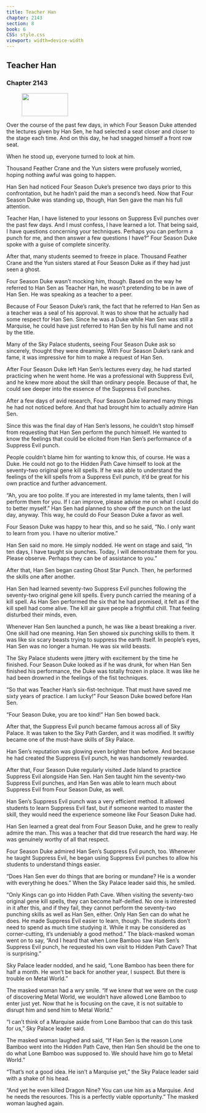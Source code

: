 ```yaml
---
title: Teacher Han
chapter: 2143
section: 8
book: 6
CSS: style.css
viewport: width=device-width
---
```


## Teacher Han

### Chapter 2143

<figure>
	<img src="../Images/gem.gif" alt="" id="gem" width="120" height="60" />
</figure>

Over the course of the past few days, in which Four Season Duke attended the lectures given by Han Sen, he had selected a seat closer and closer to the stage each time. And on this day, he had snagged himself a front row seat.

When he stood up, everyone turned to look at him.

Thousand Feather Crane and the Yun sisters were profusely worried, hoping nothing awful was going to happen.

Han Sen had noticed Four Season Duke’s presence two days prior to this confrontation, but he hadn’t paid the man a second’s heed. Now that Four Season Duke was standing up, though, Han Sen gave the man his full attention.

Teacher Han, I have listened to your lessons on Suppress Evil punches over the past few days. And I must confess, I have learned a lot. That being said, I have questions concerning your techniques. Perhaps you can perform a punch for me, and then answer a few questions I have?” Four Season Duke spoke with a guise of complete sincerity.

After that, many students seemed to freeze in place. Thousand Feather Crane and the Yun sisters stared at Four Season Duke as if they had just seen a ghost.

Four Season Duke wasn’t mocking him, though. Based on the way he referred to Han Sen as Teacher Han, he wasn’t pretending to be in awe of Han Sen. He was speaking as a teacher to a peer.

Because of Four Season Duke’s rank, the fact that he referred to Han Sen as a teacher was a seal of his approval. It was to show that he actually had some respect for Han Sen. Since he was a Duke while Han Sen was still a Marquise, he could have just referred to Han Sen by his full name and not by the title.

Many of the Sky Palace students, seeing Four Season Duke ask so sincerely, thought they were dreaming. With Four Season Duke’s rank and fame, it was impressive for him to make a request of Han Sen.

After Four Season Duke left Han Sen’s lectures every day, he had started practicing when he went home. He was a professional with Suppress Evil, and he knew more about the skill than ordinary people. Because of that, he could see deeper into the essence of the Suppress Evil punches.

After a few days of avid research, Four Season Duke learned many things he had not noticed before. And that had brought him to actually admire Han Sen.

Since this was the final day of Han Sen’s lessons, he couldn’t stop himself from requesting that Han Sen perform the punch himself. He wanted to know the feelings that could be elicited from Han Sen’s performance of a Suppress Evil punch.

People couldn’t blame him for wanting to know this, of course. He was a Duke. He could not go to the Hidden Path Cave himself to look at the seventy-two original gene kill spells. If he was able to understand the feelings of the kill spells from a Suppress Evil punch, it’d be great for his own practice and further advancement.

“Ah, you are too polite. If you are interested in my lame talents, then I will perform them for you. If I can improve, please advise me on what I could do to better myself.” Han Sen had planned to show off the punch on the last day, anyway. This way, he could do Four Season Duke a favor as well.

Four Season Duke was happy to hear this, and so he said, “No. I only want to learn from you. I have no ulterior motive.”

Han Sen said no more. He simply nodded. He went on stage and said, “In ten days, I have taught six punches. Today, I will demonstrate them for you. Please observe. Perhaps they can be of assistance to you.”

After that, Han Sen began casting Ghost Star Punch. Then, he performed the skills one after another.

Han Sen had learned seventy-two Suppress Evil punches following the seventy-two original gene kill spells. Every punch carried the meaning of a kill spell. As Han Sen performed the six that he had promised, it felt as if the kill spell had come alive. The kill air gave people a frightful chill. That feeling disturbed their minds, even.

Whenever Han Sen launched a punch, he was like a beast breaking a river. One skill had one meaning. Han Sen showed six punching skills to them. It was like six scary beasts trying to suppress the earth itself. In people’s eyes, Han Sen was no longer a human. He was six wild beasts.

The Sky Palace students were jittery with excitement by the time he finished. Four Season Duke looked as if he was drunk, for when Han Sen finished his performance, the Duke was totally frozen in place. It was like he had been drowned in the feelings of the fist techniques.

“So that was Teacher Han’s six-fist-technique. That must have saved me sixty years of practice. I am lucky!” Four Season Duke bowed before Han Sen.

“Four Season Duke, you are too kind!” Han Sen bowed back.

After that, the Suppress Evil punch became famous across all of Sky Palace. It was taken to the Sky Path Garden, and it was modified. It swiftly became one of the must-have skills of Sky Palace.

Han Sen’s reputation was glowing even brighter than before. And because he had created the Suppress Evil punch, he was handsomely rewarded.

After that, Four Season Duke regularly visited Jade Island to practice Suppress Evil alongside Han Sen. Han Sen taught him the seventy-two Suppress Evil punches, and Han Sen was able to learn much about Suppress Evil from Four Season Duke, as well.

Han Sen’s Suppress Evil punch was a very efficient method. It allowed students to learn Suppress Evil fast, but if someone wanted to master the skill, they would need the experience someone like Four Season Duke had.

Han Sen learned a great deal from Four Season Duke, and he grew to really admire the man. This was a teacher that did true research the hard way. He was genuinely worthy of all that respect.

Four Season Duke admired Han Sen’s Suppress Evil punch, too. Whenever he taught Suppress Evil, he began using Suppress Evil punches to allow his students to understand things easier.

“Does Han Sen ever do things that are boring or mundane? He is a wonder with everything he does.” When the Sky Palace leader said this, he smiled.

“Only Kings can go into Hidden Path Cave. When visiting the seventy-two original gene kill spells, they can become half-deified. No one is interested in it after this, and if they fail, they cannot perform the seventy-two punching skills as well as Han Sen, either. Only Han Sen can do what he does. He made Suppress Evil easier to learn, though. The students don’t need to spend as much time studying it. While it may be considered as corner-cutting, it’s undeniably a good method.” The black-masked woman went on to say, “And I heard that when Lone Bamboo saw Han Sen’s Suppress Evil punch, he requested his own visit to Hidden Path Cave? That is surprising.”

Sky Palace leader nodded, and he said, “Lone Bamboo has been there for half a month. He won’t be back for another year, I suspect. But there is trouble on Metal World.”

The masked woman had a wry smile. “If we knew that we were on the cusp of discovering Metal World, we wouldn’t have allowed Lone Bamboo to enter just yet. Now that he is focusing on the cave, it is not suitable to disrupt him and send him to Metal World.”

“I can’t think of a Marquise aside from Lone Bamboo that can do this task for us,” Sky Palace leader said.

The masked woman laughed and said, “If Han Sen is the reason Lone Bamboo went into the Hidden Path Cave, then Han Sen should be the one to do what Lone Bamboo was supposed to. We should have him go to Metal World.”

“That’s not a good idea. He isn’t a Marquise yet,” the Sky Palace leader said with a shake of his head.

“And yet he even killed Dragon Nine? You can use him as a Marquise. And he needs the resources. This is a perfectly viable opportunity.” The masked woman laughed again.